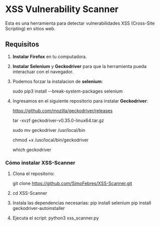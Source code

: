 # XSS Vulnerability Scanner

Esta es una herramienta para detectar vulnerabilidades XSS (Cross-Site Scripting) en sitios web.

## Requisitos

1. **Instalar Firefox** en tu computadora.
2. **Instalar Selenium** y **Geckodriver** para que la herramienta pueda interactuar con el navegador.
3. Podemos forzar la instalacion de **selenium**: 

   sudo pip3 install --break-system-packages selenium

4. Ingresamos en el siguiente repositorio para instalar **Geckodriver**:

   https://github.com/mozilla/geckodriver/releases
   
   tar -xvzf geckodriver-v0.35.0-linux64.tar.gz
   
   sudo mv geckodriver /usr/local/bin
   
   chmod +x /usr/local/bin/geckodriver
   
   which geckodriver
      
### Cómo instalar XSS-Scanner

1. Clona el repositorio:

   git clone https://github.com/SimoFebres/XSS-Scanner.git

2. cd XSS-Scanner

3. Instala las dependencias necesarias:
   pip install selenium
   pip install geckodriver-autoinstaller

4. Ejecuta el script:
   python3 xss_scanner.py
   
 
